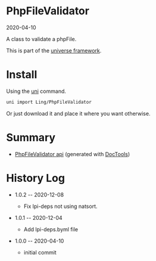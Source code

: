 PhpFileValidator
===========
2020-04-10



A class to validate a phpFile.


This is part of the [universe framework](https://github.com/karayabin/universe-snapshot).


Install
==========
Using the [uni](https://github.com/lingtalfi/universe-naive-importer) command.
```bash
uni import Ling/PhpFileValidator
```

Or just download it and place it where you want otherwise.






Summary
===========
- [PhpFileValidator api](https://github.com/lingtalfi/PhpFileValidator/blob/master/doc/api/Ling/PhpFileValidator.md) (generated with [DocTools](https://github.com/lingtalfi/DocTools))






History Log
=============

- 1.0.2 -- 2020-12-08

    - Fix lpi-deps not using natsort.

- 1.0.1 -- 2020-12-04

    - Add lpi-deps.byml file

- 1.0.0 -- 2020-04-10

    - initial commit